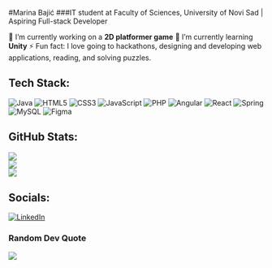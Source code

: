 #Marina Bajić
###IT student at Faculty of Sciences, University of Novi Sad | Aspiring Full-stack Developer

🔭 I’m currently working on a **2D platformer game**
🌱 I’m currently learning **Unity**
⚡ Fun fact: I love going to hackathons, designing and developing web applications, reading, and solving puzzles.

## Tech Stack:
![Java](https://img.shields.io/badge/java-%23ED8B00.svg?style=for-the-badge&logo=openjdk&logoColor=white) ![HTML5](https://img.shields.io/badge/html5-%23E34F26.svg?style=for-the-badge&logo=html5&logoColor=white) ![CSS3](https://img.shields.io/badge/css3-%231572B6.svg?style=for-the-badge&logo=css3&logoColor=white) ![JavaScript](https://img.shields.io/badge/javascript-%23323330.svg?style=for-the-badge&logo=javascript&logoColor=%23F7DF1E) ![PHP](https://img.shields.io/badge/php-%23777BB4.svg?style=for-the-badge&logo=php&logoColor=white) ![Angular](https://img.shields.io/badge/angular-%23DD0031.svg?style=for-the-badge&logo=angular&logoColor=white) ![React](https://img.shields.io/badge/react-%2320232a.svg?style=for-the-badge&logo=react&logoColor=%2361DAFB) ![Spring](https://img.shields.io/badge/spring-%236DB33F.svg?style=for-the-badge&logo=spring&logoColor=white) ![MySQL](https://img.shields.io/badge/mysql-%2300000f.svg?style=for-the-badge&logo=mysql&logoColor=white) ![Figma](https://img.shields.io/badge/figma-%23F24E1E.svg?style=for-the-badge&logo=figma&logoColor=white)

## GitHub Stats:
![](https://github-readme-stats.vercel.app/api?username=MarinaBajic&theme=dark&hide_border=true&include_all_commits=false&count_private=true)<br/>
![](https://github-readme-streak-stats.herokuapp.com/?user=MarinaBajic&theme=dark&hide_border=true)<br/>
![](https://github-readme-stats.vercel.app/api/top-langs/?username=MarinaBajic&theme=dark&hide_border=true&include_all_commits=false&count_private=true&layout=compact)

## Socials:
[![LinkedIn](https://img.shields.io/badge/LinkedIn-%230077B5.svg?style=for-the-badge&logo=linkedin&logoColor=white)](https://linkedin.com/in/marina-bajic) 

### Random Dev Quote
![](https://quotes-github-readme.vercel.app/api?type=horizontal&theme=dark)
